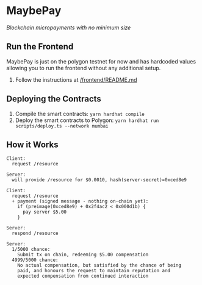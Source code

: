 # MaybePay

*Blockchain micropayments with no minimum size*

## Run the Frontend

MaybePay is just on the polygon testnet for now and has hardcoded values
allowing you to run the frontend without any additional setup.

1. Follow the instructions at [/frontend/README.md](./frontend/README.md)

## Deploying the Contracts

1. Compile the smart contracts: `yarn hardhat compile`
2. Deploy the smart contracts to Polygon: `yarn hardhat run scripts/deploy.ts --network mumbai`

## How it Works

```
Client:
  request /resource

Server:
  will provide /resource for $0.0010, hash(server-secret)=0xced8e9

Client:
  request /resource
  + payment (signed message - nothing on-chain yet):
    if (preimage(0xced8e9) + 0x2f4ac2 < 0x000d1b) {
      pay server $5.00
    }

Server:
  respond /resource

Server:
  1/5000 chance:
    Submit tx on chain, redeeming $5.00 compensation
  4999/5000 chance:
    No actual compensation, but satisfied by the chance of being
    paid, and honours the request to maintain reputation and
    expected compensation from continued interaction
```
